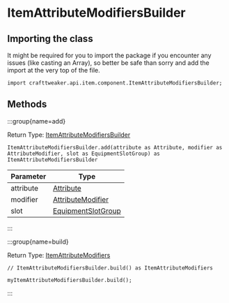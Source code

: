 # ItemAttributeModifiersBuilder

## Importing the class

It might be required for you to import the package if you encounter any issues (like casting an Array), so better be safe than sorry and add the import at the very top of the file.
```zenscript
import crafttweaker.api.item.component.ItemAttributeModifiersBuilder;
```


## Methods

:::group{name=add}

Return Type: [ItemAttributeModifiersBuilder](/vanilla/api/item/component/ItemAttributeModifiersBuilder)

```zenscript
ItemAttributeModifiersBuilder.add(attribute as Attribute, modifier as AttributeModifier, slot as EquipmentSlotGroup) as ItemAttributeModifiersBuilder
```

| Parameter |                                  Type                                  |
|-----------|------------------------------------------------------------------------|
| attribute | [Attribute](/vanilla/api/entity/attribute/Attribute)                   |
| modifier  | [AttributeModifier](/vanilla/api/entity/attribute/AttributeModifier)   |
| slot      | [EquipmentSlotGroup](/vanilla/api/entity/equipment/EquipmentSlotGroup) |


:::

:::group{name=build}

Return Type: [ItemAttributeModifiers](/vanilla/api/item/component/ItemAttributeModifiers)

```zenscript
// ItemAttributeModifiersBuilder.build() as ItemAttributeModifiers

myItemAttributeModifiersBuilder.build();
```

:::


